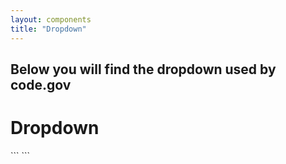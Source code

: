 ```yaml
---
layout: components
title: "Dropdown"
---
```


## Below you will find the dropdown used by code.gov

# Dropdown
<div class="banner">
  <code-gov-dropdown items='["All","DOE","DOJ","USDA"]'>
  </code-gov-dropdown>
</div>
```
<code-gov-dropdown items='["All","DOE","DOJ","USDA"]'>
</code-gov-dropdown>
```
